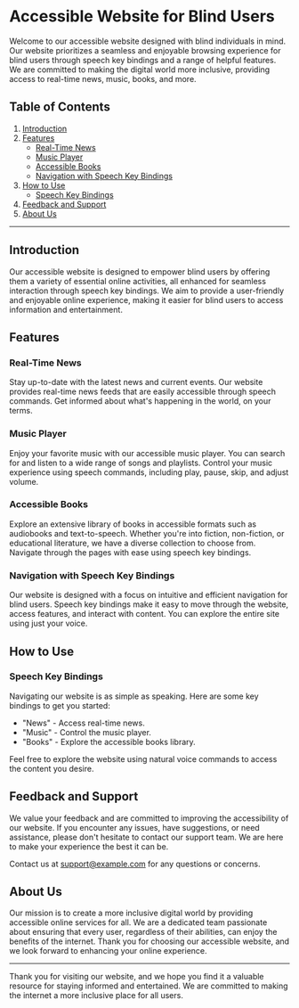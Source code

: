 
# Accessible Website for Blind Users

Welcome to our accessible website designed with blind individuals in mind. Our website prioritizes a seamless and enjoyable browsing experience for blind users through speech key bindings and a range of helpful features. We are committed to making the digital world more inclusive, providing access to real-time news, music, books, and more.

## Table of Contents

1. [Introduction](#introduction)
2. [Features](#features)
    - [Real-Time News](#real-time-news)
    - [Music Player](#music-player)
    - [Accessible Books](#accessible-books)
    - [Navigation with Speech Key Bindings](#navigation-with-speech-key-bindings)
3. [How to Use](#how-to-use)
    - [Speech Key Bindings](#speech-key-bindings)
4. [Feedback and Support](#feedback-and-support)
5. [About Us](#about-us)

---

## Introduction

Our accessible website is designed to empower blind users by offering them a variety of essential online activities, all enhanced for seamless interaction through speech key bindings. We aim to provide a user-friendly and enjoyable online experience, making it easier for blind users to access information and entertainment.

## Features

### Real-Time News

Stay up-to-date with the latest news and current events. Our website provides real-time news feeds that are easily accessible through speech commands. Get informed about what's happening in the world, on your terms.

### Music Player

Enjoy your favorite music with our accessible music player. You can search for and listen to a wide range of songs and playlists. Control your music experience using speech commands, including play, pause, skip, and adjust volume.

### Accessible Books

Explore an extensive library of books in accessible formats such as audiobooks and text-to-speech. Whether you're into fiction, non-fiction, or educational literature, we have a diverse collection to choose from. Navigate through the pages with ease using speech key bindings.

### Navigation with Speech Key Bindings

Our website is designed with a focus on intuitive and efficient navigation for blind users. Speech key bindings make it easy to move through the website, access features, and interact with content. You can explore the entire site using just your voice.

## How to Use

### Speech Key Bindings

Navigating our website is as simple as speaking. Here are some key bindings to get you started:

- "News" - Access real-time news.
- "Music" - Control the music player.
- "Books" - Explore the accessible books library.

Feel free to explore the website using natural voice commands to access the content you desire.

## Feedback and Support

We value your feedback and are committed to improving the accessibility of our website. If you encounter any issues, have suggestions, or need assistance, please don't hesitate to contact our support team. We are here to make your experience the best it can be.

Contact us at [support@example.com](mailto:support@example.com) for any questions or concerns.

## About Us

Our mission is to create a more inclusive digital world by providing accessible online services for all. We are a dedicated team passionate about ensuring that every user, regardless of their abilities, can enjoy the benefits of the internet. Thank you for choosing our accessible website, and we look forward to enhancing your online experience.

---

Thank you for visiting our website, and we hope you find it a valuable resource for staying informed and entertained. We are committed to making the internet a more inclusive place for all users.
